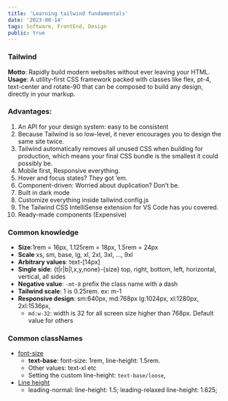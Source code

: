 ```yaml
---
title: 'Learning tailwind fundamentals'
date: '2023-08-14'
tags: Software, FrontEnd, Design
public: true
---
```


### Tailwind
**Motto**: Rapidly build modern websites without ever leaving your HTML.
**Usage**: A utility-first CSS framework packed with classes like flex, pt-4, text-center and rotate-90 that can be composed to build any design, directly in your markup.

### Advantages:
1. An API for your design system: easy to be consistent
2. Because Tailwind is so low-level, it never encourages you to design the same site twice.
3. Tailwind automatically removes all unused CSS when building for production, which means your final CSS bundle is the smallest it could possibly be.
4. Mobile first, Responsive everything.
5. Hover and focus states? They got ’em.
6. Component-driven: Worried about duplication? Don’t be.
7. Built in dark mode
8. Customize everything inside tailwind.config.js
9. The Tailwind CSS IntelliSense extension for VS Code has you covered.
10. Ready-made components (Expensive)

### Common knowledge
- **Size**:1rem = 16px, 1.125rem = 18px, 1.5rem = 24px
- **Scale** xs, sm, base, lg, xl, 2xl, 3xl, ..., 9xl
- **Arbitrary values**: text-[14px]
- **Single side**: {t|r|b|l,x,y,none}-{size}  top, right, bottom, left, horizontal, vertical, all sides
- **Negative value**: `-mt-8`  prefix the class name with a dash
- **Tailwind scale**: 1 is 0.25rem. ex: m-1
- **Responsive design**: sm:640px, md:768px lg:1024px, xl:1280px, 2xl:1536px, 
  - `md:w-32`: width is 32 for all screen size higher than 768px. Default value for others


### Common classNames
- [font-size](https://tailwindcss.com/docs/font-size)
  - **text-base**: font-size: 1rem, line-height: 1.5rem.     
  - Other values: text-xl etc
  - Setting the custom line-height: `text-base/loose`, 
- [Line height](https://tailwindcss.com/docs/line-height)
  - leading-normal: line-height: 1.5; leading-relaxed	line-height: 1.625;
